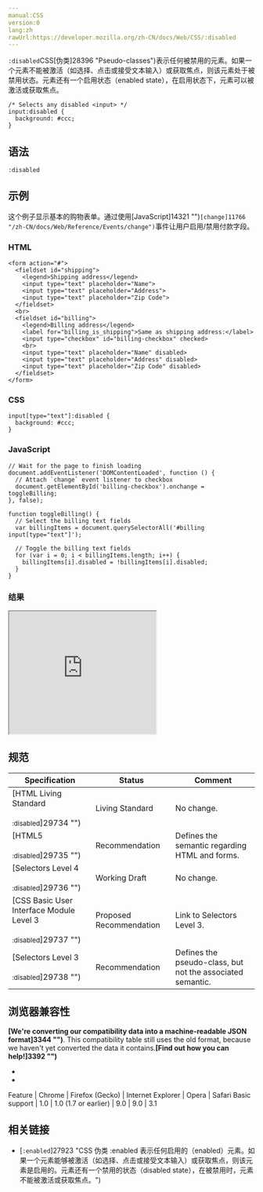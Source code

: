 ```yaml
---
manual:CSS
version:0
lang:zh
rawUrl:https://developer.mozilla.org/zh-CN/docs/Web/CSS/:disabled
---
```






`:disabled`CSS[伪类]28396 "Pseudo-classes")表示任何被禁用的元素。如果一个元素不能被激活（如选择、点击或接受文本输入）或获取焦点，则该元素处于被禁用状态。元素还有一个启用状态（enabled state），在启用状态下，元素可以被激活或获取焦点。






```
/* Selects any disabled <input> */
input:disabled {
  background: #ccc;
}
```





## 语法<a name="语法"></a>

```
:disabled
```

## 示例<a name="示例"></a>


这个例子显示基本的购物表单。通过使用[JavaScript]14321 "")`[change]11766 "/zh-CN/docs/Web/Reference/Events/change")`事件让用户启用/禁用付款字段。


### HTML<a name="HTML"></a>

```
<form action="#">
  <fieldset id="shipping">
    <legend>Shipping address</legend>
    <input type="text" placeholder="Name">
    <input type="text" placeholder="Address">
    <input type="text" placeholder="Zip Code">
  </fieldset>
  <br>
  <fieldset id="billing">
    <legend>Billing address</legend>
    <label for="billing_is_shipping">Same as shipping address:</label>
    <input type="checkbox" id="billing-checkbox" checked>
    <br>
    <input type="text" placeholder="Name" disabled>
    <input type="text" placeholder="Address" disabled>
    <input type="text" placeholder="Zip Code" disabled>
  </fieldset>
</form>
```

### CSS<a name="CSS"></a>

```
input[type="text"]:disabled {
  background: #ccc;
}
```

### JavaScript<a name="JavaScript"></a>

```
// Wait for the page to finish loading
document.addEventListener('DOMContentLoaded', function () {
  // Attach `change` event listener to checkbox
  document.getElementById('billing-checkbox').onchange = toggleBilling;
}, false);

function toggleBilling() {
  // Select the billing text fields
  var billingItems = document.querySelectorAll('#billing input[type="text"]');

  // Toggle the billing text fields
  for (var i = 0; i < billingItems.length; i++) {
    billingItems[i].disabled = !billingItems[i].disabled;
  }
}
```

### 结果<a name="结果"></a>


<iframe src='https://mdn.mozillademos.org/zh-CN/docs/Web/CSS/:disabled$samples/示例?revision=1378857' width='300' height='250'></iframe>







## 规范<a name="规范"></a>

Specification | Status | Comment 
 ---  |  ---  |  ---  | 
[HTML Living Standard<br></br><small>:disabled</small>]29734 "") | Living Standard | No change. 
[HTML5<br></br><small>:disabled</small>]29735 "") | Recommendation | Defines the semantic regarding HTML and forms. 
[Selectors Level 4<br></br><small>:disabled</small>]29736 "") | Working Draft | No change. 
[CSS Basic User Interface Module Level 3<br></br><small>:disabled</small>]29737 "") | Proposed Recommendation | Link to Selectors Level 3. 
[Selectors Level 3<br></br><small>:disabled</small>]29738 "") | Recommendation | Defines the pseudo-class, but not the associated semantic. 


## 浏览器兼容性<a name="浏览器兼容性"></a>


**[We&#39;re converting our compatibility data into a machine-readable JSON format]3344 "")**. This compatibility table still uses the old format, because we haven&#39;t yet converted the data it contains.**[Find out how you can help!]3392 "")**


* 
* 

Feature | Chrome | Firefox (Gecko) | Internet Explorer | Opera | Safari 
Basic support | 1.0 | 1.0 (1.7 or earlier) | 9.0 | 9.0 | 3.1 




## 相关链接<a name="相关链接"></a>

* [`:enabled`]27923 "CSS 伪类 :enabled 表示任何启用的（enabled）元素。如果一个元素能够被激活（如选择、点击或接受文本输入）或获取焦点，则该元素是启用的。元素还有一个禁用的状态（disabled state），在被禁用时，元素不能被激活或获取焦点。")



